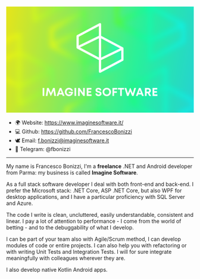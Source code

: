 ![Imagine Software logo](images/imagine-software-logo.png)

- 🌍 Website: https://www.imaginesoftware.it/
- 💻 Github: https://github.com/FrancescoBonizzi
- 🕊️ Email: f.bonizzi@imaginesoftware.it
- 📱 Telegram: @fbonizzi

---

My name is Francesco Bonizzi, I'm a **freelance** .NET and Android developer from Parma: my business is called **Imagine Software**.

As a full stack software developer I deal with both front-end and back-end. I prefer the Microsoft stack: .NET Core, ASP .NET Core, but also WPF for desktop applications, and I have a particular proficiency with SQL Server and Azure.

The code I write is clean, uncluttered, easily understandable, consistent and linear. I pay a lot of attention to performance - I come from the world of betting - and to the debuggability of what I develop.

I can be part of your team also with Agile/Scrum method, I can develop modules of code or entire projects. I can also help you with refactoring or with writing Unit Tests and Integration Tests. I will for sure integrate meaningfully with colleagues wherever they are.

I also develop native Kotlin Android apps.



